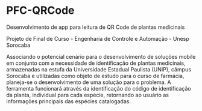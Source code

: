 # PFC-QRCode
Desenvolvimento de app para leitura de QR Code de plantas medicinais

Projeto de Final de Curso - Engenharia de Controle e Automação - Unesp Sorocaba


Associando o potencial cenário para o desenvolvimento de soluções mobile em conjunto com a necessidade de identificação de plantas medicinais, armazenadas na estufa da Universidade Estadual Paulista (UNIP), câmpus Sorocaba e utilizadas como objeto de estudo para o curso de farmácia, planeja-se o desenvolvimento de uma solução para o problema. A ferramenta funcionará através da identificação do código de identificação da planta, individual para cada espécie, retornando ao usuário as informações principais das espécies catalogadas. 
